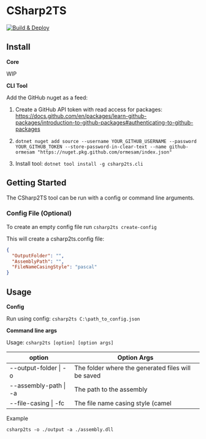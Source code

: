 # CSharp2TS
[![Build & Deploy](https://github.com/ormesam/CSharp2TS/actions/workflows/deploy-package.yml/badge.svg)](https://github.com/ormesam/CSharp2TS/actions/workflows/deploy-package.yml)
## Install

**Core**

WIP

**CLI Tool**

Add the GitHub nuget as a feed:

1. Create a GitHub API token with read access for packages: https://docs.github.com/en/packages/learn-github-packages/introduction-to-github-packages#authenticating-to-github-packages

2. `dotnet nuget add source --username YOUR_GITHUB_USERNAME --password YOUR_GITHUB_TOKEN --store-password-in-clear-text --name github-ormesam "https://nuget.pkg.github.com/ormesam/index.json"`

3. Install tool: `dotnet tool install -g csharp2ts.cli`

## Getting Started

The CSharp2TS tool can be run with a config or command line arguments.

### Config File (Optional)

To create an empty config file run `csharp2ts create-config`

This will create a csharp2ts.config file:

```json
{
  "OutputFolder": "",
  "AssemblyPath": "",
  "FileNameCasingStyle": "pascal"
}
```

## Usage

**Config**

Run using config: `csharp2ts C:\path_to_config.json`

**Command line args**

Usage: `csharp2ts [option] [option args]`

| option                | Option Args                                        |
| --------------------- | -------------------------------------------------- |
| --output-folder \| -o | The folder where the generated files will be saved |
| --assembly-path \| -a | The path to the assembly                           |
| --file-casing \| -fc  | The file name casing style (camel                  |

Example

`csharp2ts -o ./output -a ./assembly.dll`
